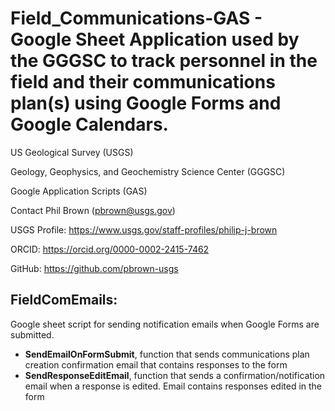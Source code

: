 # Field_Communications-GAS - Google Sheet Application used by the GGGSC to track personnel in the field and their communications plan(s) using Google Forms and Google Calendars.
US Geological Survey (USGS)

Geology, Geophysics, and Geochemistry Science Center (GGGSC)

Google Application Scripts (GAS)

Contact Phil Brown (pbrown@usgs.gov)

USGS Profile: https://www.usgs.gov/staff-profiles/philip-j-brown

ORCID: https://orcid.org/0000-0002-2415-7462

GitHub: https://github.com/pbrown-usgs


## FieldComEmails:

Google sheet script for sending notification emails when Google Forms are submitted.
- **SendEmailOnFormSubmit**, function that sends communications plan creation confirmation email that contains responses to the form
- **SendResponseEditEmail**, function that sends a confirmation/notification email when a response is edited.  Email contains responses edited in the form 

